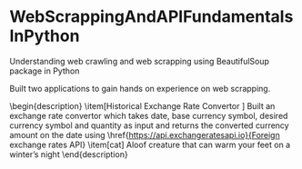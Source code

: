 # WebScrappingAndAPIFundamentalsInPython
Understanding web crawling and web scrapping using BeautifulSoup package in Python

Built two applications to gain hands on experience on web scrapping.

\begin{description}
\item[Historical Exchange Rate Convertor ] Built an exchange rate convertor which takes date, base currency symbol, desired currency symbol and quantity as input and returns the converted currency amount on the date using \href{https://api.exchangeratesapi.io}{Foreign exchange rates API}
\item[cat] Aloof creature that can warm your feet on a winter’s night
\end{description}
